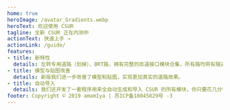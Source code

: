 ```yaml
---
home: true
heroImage: /avatar_Gradients.webp
heroText: 欢迎使用 CSUR
tagline: 全新 CSUR 正在内测中
actionText: 快速上手 →
actionLink: /guide/
features:
- title: 新特性
  details: 左转专用道路（划掉）、BRT路，拥有完整的匝道接口模块合集，所有路均带有隧道模型和车道指示等。
- title: 模型与贴图改善
  details: 新版我们进一步改善了模型和贴图，实现更加真实的道路效果。
- title: 自动导入
  details: 我们还开发了一套程序用来全自动生成和导入 CSUR 的所有模块，你只要花几分钟就可以定制自己的 CSUR 路了。
footer: Copyright © 2019 amamIya | 苏ICP备18045829号 -3
---
```


<!-- <div class="footer">
    <p align="center">Copyright © 2019 amamIya</p>
    <p>苏ICP备18045829号 -3</p>
</div>
-->